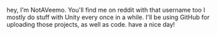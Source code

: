 hey,
I'm NotAVeemo.
You'll find me on reddit with that username too
I mostly do stuff with Unity every once in a while.
I'll be using GitHub for uploading those projects, as well as code.
have a nice day!
